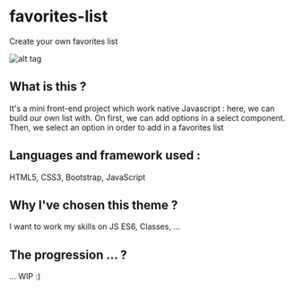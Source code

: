 # favorites-list
 Create your own favorites list
 
 ![alt tag](https://user-images.githubusercontent.com/45878834/96896369-b5ebb600-148d-11eb-8369-f15f0d265139.JPG)

## What is this ?
It's a mini front-end project which work native Javascript : here, we can build our own list with. 
On first, we can add options in a select component. 
Then, we select an option in order to add in a favorites list

## Languages and framework used :
HTML5, CSS3, Bootstrap, JavaScript

## Why I've chosen this theme ?
I want to work my skills on JS ES6, Classes, ...

## The progression … ?
... WIP :)
